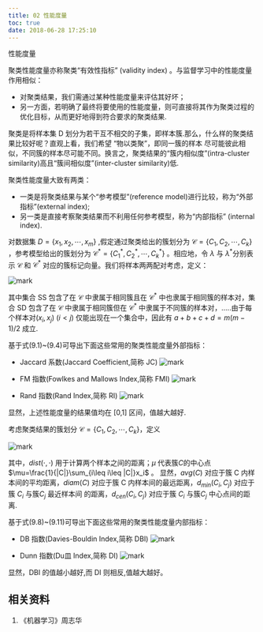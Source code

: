 ```yaml
---
title: 02 性能度量
toc: true
date: 2018-06-28 17:25:10
---
```


性能度量


聚类性能度量亦称聚类“有效性指标” (validity index) 。与监督学习中的性能度量作用相似：

- 对聚类结果，我们需通过某种性能度量来评估其好坏；
- 另一方面，若明确了最终将要使用的性能度量，则可直接将其作为聚类过程的优化目标，从而更好地得到符合要求的聚类结果.

聚类是将样本集 D 划分为若干互不相交的子集，即样本簇.那么，什么样的聚类结果比较好呢？直观上看，我们希望 “物以类聚”，即同一簇的样本 尽可能彼此相似，不同簇的样本尽可能不同。换言之，聚类结果的“簇内相似度”(intra-cluster similarity)高且“簇间相似度”(inter-cluster similarity)低.



聚类性能度量大致有两类：

- 一类是将聚类结果与某个“参考模型”(reference model)进行比较，称为“外部指标”(external index);
- 另一类是直接考察聚类结果而不利用任何参考模型，称为“内部指标” (internal index).



对数据集 $D=\{x_1,x_2,\cdots ,x_m\}$ ,假定通过聚类给出的簇划分为 $\mathcal{C}=\{C_1,C_2,\cdots ,C_k\}$ ，参考模型给出的簇划分为 $\mathcal{C}^*=\{C_1^*,C_2^*,\cdots ,C_k^*\}$ 。相应地，令 $\lambda$ 与 $\lambda^*$分别表示 $\mathcal{C}$ 和 $\mathcal{C}^*$ 对应的簇标记向量。我们将样本两两配对考虑，定义：

![mark](http://images.iterate.site/blog/image/180628/eDGghh3Da5.png?imageslim)

其中集合 SS 包含了在 $\mathcal{C}$ 中隶属于相同簇且在  $\mathcal{C}^*$ 中也隶属于相同簇的样本对，集合 SD 包含了在 $\mathcal{C}$ 中隶属于相同簇但在  $\mathcal{C}^*$ 中隶属于不同簇的样本对，.....由于每个样本对$(x_i,x_j)$ $(i < j)$ 仅能出现在一个集合中，因此有 $a+b+c+d= m(m- 1)/2$ 成立.

基于式(9.1)~(9.4)可导出下面这些常用的聚类性能度量外部指标：

- Jaccard 系数(Jaccard Coefficient,简称 JC)
![mark](http://images.iterate.site/blog/image/180628/eL73CikD57.png?imageslim)

- FM 指数(Fowlkes and Mallows Index,简称 FMI)
![mark](http://images.iterate.site/blog/image/180628/70HiE00D6c.png?imageslim)

- Rand 指数(Rand Index,简称 RI)
![mark](http://images.iterate.site/blog/image/180628/1f9HkFfdd6.png?imageslim)

显然，上述性能度量的结果值均在 [0,1] 区间，值越大越好.

考虑聚类结果的簇划分 $\mathcal{C}=\{C_1,C_2,\cdots ,C_k\}$，定义

![mark](http://images.iterate.site/blog/image/180628/H5G7Cdjhif.png?imageslim)


其中，$dist(\cdot ,\cdot)$ 用于计算两个样本之间的距离；$\mu$ 代表簇$C$的中心点 $\mu=\frac{1}{|C|}\sum_{i\leq i\leq |C|}x_i$ 。 显然，$avg(C)$ 对应于簇 C 内样本间的平均距离，$diam(C)$ 对应于簇 C 内样本间的最远距离，$d_{min}(C_i,C_j)$ 对应于簇 $C_i$ 与簇$C_j$ 最近样本间 的距离，$d_{cen}(C_i,C_j)$ 对应于簇 $C_i$ 与簇$C_j$ 中心点间的距离.

基于式(9.8)~(9.11)可导出下面这些常用的聚类性能度量内部指标：

- DB 指数(Davies-Bouldin Index,简称 DBI)
![mark](http://images.iterate.site/blog/image/180628/LE37BBe40B.png?imageslim)

- Dunn 指数(Du皿 Index,简称 DI)
![mark](http://images.iterate.site/blog/image/180628/7eh0EE4ack.png?imageslim)


显然，DBI 的值越小越好,而 DI 则相反,值越大越好。





## 相关资料
1. 《机器学习》周志华
